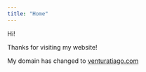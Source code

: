 ```yaml
---
title: "Home"
---
```

Hi! 

Thanks for visiting my website! 

My domain has changed to [venturatiago.com](https://www.venturatiago.com/)
